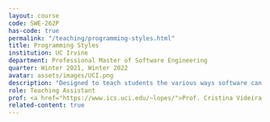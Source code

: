 ```yaml
---
layout: course
code: SWE-262P
has-code: true
permalink: "/teaching/programming-styles.html"
title: Programming Styles
institution: UC Irvine
department: Professional Master of Software Engineering
quarter: Winter 2021, Winter 2022
avatar: assets/images/UCI.png
description: "Designed to teach students the various ways software can be decomposed and put back together. Students are exposed to a variety of different programming styles and composition mechanisms."
role: Teaching Assistant
prof: <a href="https://www.ics.uci.edu/~lopes/">Prof. Cristina Videira Lopes</a>
related-content: true
---
```


